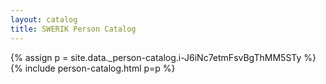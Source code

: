 ```yaml
---
layout: catalog
title: SWERIK Person Catalog
---
```

{% assign p = site.data._person-catalog.i-J6iNc7etmFsvBgThMM5STy %}
{% include person-catalog.html p=p %}

